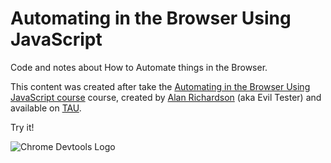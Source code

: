 # Automating in the Browser Using JavaScript
Code and notes about How to Automate things in the Browser.

This content was created after take the [Automating in the Browser Using JavaScript course][1] course, created by [Alan Richardson][2] (aka Evil Tester) and available on [TAU][3].

Try it!

![Chrome Devtools Logo](https://developers.google.com/web/tools/images/chrome-devtools-16x9.png)

<!-- Links list -->
[1]: https://testautomationu.applitools.com/automating-in-the-browser-using-javascript/
[2]: https://twitter.com/eviltester
[3]: https://testautomationu.applitools.com/
